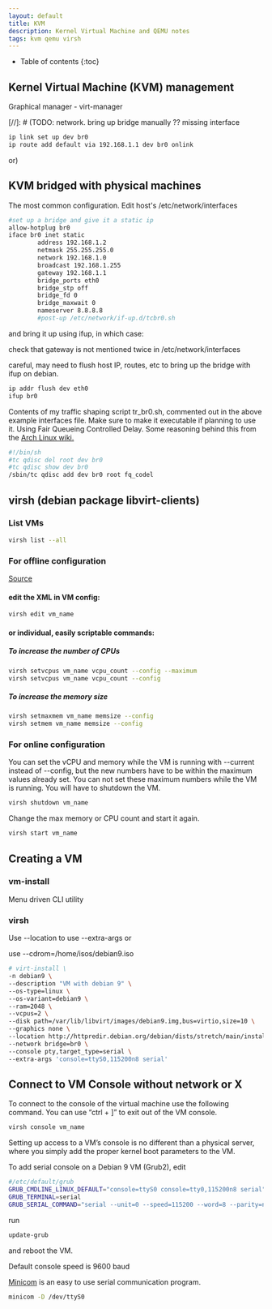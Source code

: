 ```yaml
---
layout: default
title: KVM
description: Kernel Virtual Machine and QEMU notes
tags: kvm qemu virsh
---
```


* Table of contents
{:toc}

## Kernel Virtual Machine (KVM) management

Graphical manager - virt-manager

[//]: # (TODO: network.
bring up bridge manually ?? missing interface
```sh
ip link set up dev br0
ip route add default via 192.168.1.1 dev br0 onlink
```

or)

## KVM bridged with physical machines

The most common configuration. Edit host's /etc/network/interfaces

```sh
#set up a bridge and give it a static ip
allow-hotplug br0
iface br0 inet static
        address 192.168.1.2
        netmask 255.255.255.0
        network 192.168.1.0
        broadcast 192.168.1.255
        gateway 192.168.1.1
        bridge_ports eth0
        bridge_stp off
        bridge_fd 0
        bridge_maxwait 0
        nameserver 8.8.8.8
        #post-up /etc/network/if-up.d/tcbr0.sh
```
and bring it up using ifup, in which case:

check that gateway is not mentioned twice in /etc/network/interfaces

careful, may need to flush host IP, routes, etc to bring up the bridge with ifup on debian.

```sh
ip addr flush dev eth0
ifup br0
```

Contents of my traffic shaping script tr_br0.sh, commented out in the above example interfaces file. Make sure to make it executable if planning to use it.
Using Fair Queueing Controlled Delay. Some reasoning behind this from the [Arch Linux wiki.](https://wiki.archlinux.org/index.php/advanced_traffic_control)
```sh
#!/bin/sh
#tc qdisc del root dev br0
#tc qdisc show dev br0
/sbin/tc qdisc add dev br0 root fq_codel
```

## virsh (debian package libvirt-clients)

### List VMs

```sh
virsh list --all
```

### For offline configuration

[Source](https://serverfault.com/questions/403561/change-amount-of-ram-and-cpu-cores-in-kvm)

#### edit the XML in VM config:
```sh
virsh edit vm_name
```

#### or individual, easily scriptable commands:

##### To increase the number of CPUs

```sh
virsh setvcpus vm_name vcpu_count --config --maximum
virsh setvcpus vm_name vcpu_count --config
```

##### To increase the memory size

```sh
virsh setmaxmem vm_name memsize --config
virsh setmem vm_name memsize --config
```

### For online configuration

You can set the vCPU and memory while the VM is running with \-\-current instead of \-\-config, but the new numbers have to be within the maximum values already set. You can not set these maximum numbers while the VM is running. You will have to shutdown the VM.
```sh
virsh shutdown vm_name
```
Change the max memory or CPU count and start it again.
```sh
virsh start vm_name
```

## Creating a VM

### vm-install

Menu driven CLI utility

### virsh

Use \-\-location to use \-\-extra-args or

use \-\-cdrom=/home/isos/debian9.iso

```sh
# virt-install \
-n debian9 \
--description "VM with debian 9" \
--os-type=linux \
--os-variant=debian9 \
--ram=2048 \
--vcpus=2 \
--disk path=/var/lib/libvirt/images/debian9.img,bus=virtio,size=10 \
--graphics none \
--location http://httpredir.debian.org/debian/dists/stretch/main/installer-amd64/ \
--network bridge=br0 \
--console pty,target_type=serial \
--extra-args 'console=ttyS0,115200n8 serial'
```

## Connect to VM Console without network or X

To connect to the console of the virtual machine use the following command. You can use “ctrl + ]” to exit out of the VM console.

```sh
virsh console vm_name
```

Setting up access to a VM’s console is no different than a physical server, where you simply add the proper kernel boot parameters to the VM.

To add serial console on a Debian 9 VM (Grub2), edit

```sh
#/etc/default/grub
GRUB_CMDLINE_LINUX_DEFAULT="console=ttyS0 console=tty0,115200n8 serial"
GRUB_TERMINAL=serial
GRUB_SERIAL_COMMAND="serial --unit=0 --speed=115200 --word=8 --parity=no --stop=1"
```
run
```sh
update-grub
```
and reboot the VM.

Default console speed is 9600 baud


[Minicom](https://salsa.debian.org/minicom-team/minicom) is an easy to use serial communication program.

```sh
minicom -D /dev/ttyS0
```
